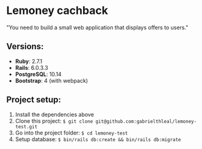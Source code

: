 # Lemoney cachback

"You need to build a small web application that displays offers to users."


## Versions:
* **Ruby**: 2.7.1
* **Rails**: 6.0.3.3
* **PostgreSQL**: 10.14
* **Bootstrap**: 4 (with webpack)


## Project setup:

1. Install the dependencies above
2. Clone this project: `$ git clone git@github.com:gabrielthleal/lemoney-test.git`
3. Go into the project folder: `$ cd lemoney-test`
4. Setup database: `$ bin/rails db:create && bin/rails db:migrate`


